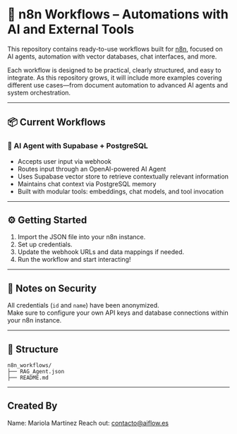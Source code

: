 # 🤖 n8n Workflows – Automations with AI and External Tools

This repository contains ready-to-use workflows built for [n8n](https://n8n.io), focused on AI agents, automation with vector databases, chat interfaces, and more.

Each workflow is designed to be practical, clearly structured, and easy to integrate. As this repository grows, it will include more examples covering different use cases—from document automation to advanced AI agents and system orchestration.

---

## 📦 Current Workflows

### 🧠 AI Agent with Supabase + PostgreSQL

- Accepts user input via webhook
- Routes input through an OpenAI-powered AI Agent
- Uses Supabase vector store to retrieve contextually relevant information
- Maintains chat context via PostgreSQL memory
- Built with modular tools: embeddings, chat models, and tool invocation

---

## ⚙️ Getting Started

1. Import the JSON file into your n8n instance.
2. Set up credentials.
3. Update the webhook URLs and data mappings if needed.
4. Run the workflow and start interacting!

---

## 🔐 Notes on Security

All credentials (`id` and `name`) have been anonymized.  
Make sure to configure your own API keys and database connections within your n8n instance.

---

## 📂 Structure

```plaintext
n8n_workflows/
├── RAG_Agent.json
├── README.md
```
---

## Created By
Name: Mariola Martínez
Reach out: contacto@aiflow.es

